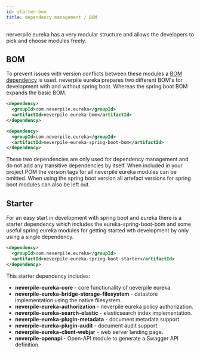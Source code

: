 ```yaml
---
id: starter-bom
title: dependency management / BOM
---
```


nerverpile eureka has a very modular structure and allows the developers to pick and choose modules freely.

## BOM

To prevent issues with version conflicts between these modules a [BOM dependency](https://maven.apache.org/guides/introduction/introduction-to-dependency-mechanism.html) is used. 
neverpile eureka prepares two different BOM's for development with and without spring boot.
Whereas the spring boot BOM expands the basic BOM.
```XML
<dependency>
  <groupId>com.neverpile.eureka</groupId>
  <artifactId>neverpile-eureka-bom</artifactId>
</dependency>
```
```XML
<dependency>
  <groupId>com.neverpile.eureka</groupId>
  <artifactId>neverpile-eureka-spring-boot-bom</artifactId>
</dependency>
```
These two dependencies are only used for dependency management and do not add any transitive dependencies by itself.
When included in your project POM the version tags for all neverpile eureka modules can be omitted. When using the spring boot version all artefact versions for spring boot modules can also be left out.

## Starter

For an easy start in development with spring boot and eureka there is a starter dependency which includes the eureka-spring-boot-bom and some useful spring eureka modules for getting started wth development by only using a single dependency. 

```XML
<dependency>
  <groupId>com.neverpile.eureka</groupId>
  <artifactId>neverpile-eureka-spring-boot-starter</artifactId>
</dependency>
```

This starter dependency includes:

- **neverpile-eureka-core** - core functionality of neverpile eureka.
- **neverpile-eureka-bridge-storage-filesystem** - datastore implementation using the native filesystem.
- **neverpile-eureka-authorization** - neverpile eureka policy authorization.
- **neverpile-eureka-search-elastic** - elasticsearch index implementation.
- **neverpile-eureka-plugin-metadata** - document metadata support. 
- **neverpile-eureka-plugin-audit** - document audit support.
- **neverpile-eureka-client-webjar** - web server landing page.
- **neverpile-openapi** - Open-API module to generate a Swagger API definition.

